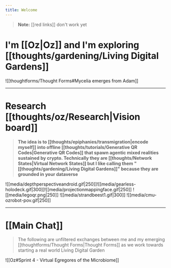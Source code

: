 ```yaml
---
title: Welcome
---
```

>**Note:** [[red links]] don't work yet
# I'm [[Oz|Oz]] and I'm exploring [[thoughts/gardening/Living Digital Gardens]]

![[thoughtforms/Thought Forms#Mycelia emerges from Adam]]

---

# Research [[thoughts/oz/Research|Vision board]]

> **The idea is to [[thoughts/epiphanies/transmigration|encode myself]] into offline [[thoughts/tutorials/Generative QR Codes|Generative QR Codes]] that spawn agentic mixed realities sustained by crypto. Technically they are [[thoughts/Network States|Virtual Network States]] but I like calling them "[[thoughts/gardening/Living Digital Gardens]]" because they are grounded in your dataverse**

 ![[media/depthperspectiveandroid.gif|250]]![[media/gearless-holodeck.gif|300]]![[media/projectionmappingface.gif|250]]
 ![[media/legoqr.png|250]]  ![[media/strandbeest1.gif|300]] ![[media/cmu-ozrobot-pov.gif|250]]

---

# [[Main Chat]]

> The following are unfiltered exchanges between me and my emerging [[thoughtforms/Thought Forms|Thought Forms]] as we work towards starting a real world Living Digital Garden

![[Oz#Sprint 4 - Virtual Egregores of the Microbiome]]
